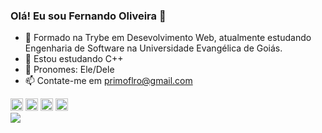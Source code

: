 ### Olá! Eu sou Fernando Oliveira 👋

- 👋 Formado na Trybe em Desevolvimento Web, atualmente estudando Engenharia de Software na Universidade Evangélica de Goiás.
- 👀 Estou estudando C++
- 🌱 Pronomes: Ele/Dele
- 📫 Contate-me em primoflro@gmail.com

<div>
  <img height = "20em" src="https://cdn.jsdelivr.net/gh/devicons/devicon/icons/html5/html5-original.svg" />
  <img height = "20em" src="https://cdn.jsdelivr.net/gh/devicons/devicon/icons/javascript/javascript-original.svg" />
  <img height = "20em" src="https://cdn.jsdelivr.net/gh/devicons/devicon/icons/css3/css3-original.svg" />
  <img height = "20em" src="https://cdn.jsdelivr.net/gh/devicons/devicon/icons/linux/linux-original.svg" />
</div>
<div> 
<a href ="https://www.linkedin.com/in/fernando1806/" target = "_blank"><img src = "https://img.shields.io/badge/LinkedIn-0077B5?style=for-the-badge&logo=linkedin&logoColor=white" target = "_blank"/></a>

</div>

